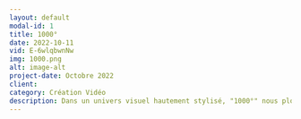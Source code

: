 ```yaml
---
layout: default
modal-id: 1
title: 1000°
date: 2022-10-11
vid: E-6wlqbwnNw
img: 1000.png
alt: image-alt
project-date: Octobre 2022
client:
category: Création Vidéo
description: Dans un univers visuel hautement stylisé, "1000°" nous plonge dans l'histoire poignante d'un homme, dont la vie est engloutie par l'addiction à la cigarette. Le court métrage explore la désintégration progressive de sa réalité à travers des couleurs saturées à l'extrême.
---
```

